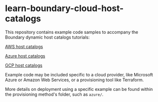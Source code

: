 # learn-boundary-cloud-host-catalogs

This repository contains example code samples to accompany the Boundary dynamic host catalogs tutorials:

[AWS host catalogs](https://developer.hashicorp.com/boundary/tutorials/host-management/aws-host-catalogs)

[Azure host catalogs](https://developer.hashicorp.com/boundary/tutorials/host-management/azure-host-catalogs)

[GCP host catalogs](https://developer.hashicorp.com/boundary/tutorials/host-management/gcp-host-catalogs)

Example code may be included specific to a cloud provider, like Microsoft Azure or Amazon Web Services, or a provisioning tool like Terraform.

More details on deployment using a specific example can be found within the provisioning method's folder, such as `azure/`.
